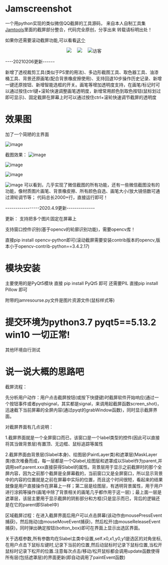 # Jamscreenshot
一个用python实现的类似微信QQ截屏的工具源码，
来自本人自制工具集[Jamtools](https://github.com/fandesfyf/JamTools)里面的截屏部分整合，代码完全原创，分享出来
转载请标明出处！

如果你还需要滚动截屏功能,可以看看[这个](https://github.com/fandesfyf/roll_screenshot)

<!-- 个人资料徽标 -->
<div align="center">
<!--   <a href="https://twitter.com/fandesfyf/"><img src="https://img.shields.io/badge/twitter-%E6%8E%A8%E7%89%B9-blue"></a>&emsp; -->
  <a href="https://blog.csdn.net/Fandes_F/"><img src="https://img.shields.io/badge/CSDN-%E5%8D%9A%E5%AE%A2-c32136"></a>&emsp;
  <a href="https://space.bilibili.com/387051620/"><img src="https://img.shields.io/badge/bilibili-B%E7%AB%99-ff69b4"></a>&emsp;
<!-- 访客数统计徽标 -->
  <img src="https://visitor-badge.glitch.me/badge?page_id=ssjam" alt="访客" /></div>
  
----20210206更新------

新增了透视裁剪工具(类似于PS里的用法)、多边形截图工具、取色器工具、油漆桶工具、背景还原画笔(配合背景橡皮擦使用)、支持回退10步操作历史记录、新增一键还原按钮、新增智能选框的开关。画笔等增加透明度支持，在画笔/标记时可以通过按住ctrl键+滚轮快速调整画笔透明度，新增常用颜色到取色按钮(鼠标划过即可显示)、固定截屏在屏幕上时可以通过按住ctrl+滚轮快速调节截屏的透明度

# 效果图
加了一个简陋的主界面

![image](image/60430e4e61d28d0e79da9d58e46037f.png)

截图效果：
![image](image/jp00.png)

![image](image/jp2.png)

![image](image/58e820362dd287f6668e011e20a1020.png)

![image](image/0180a5748681abe7254ce6734aa64de.png)
可以看到，几乎实现了微信截图的所有功能，还有一些微信截图没有的功能，像材质图片画笔、背景橡皮擦、所有颜色自选、画笔大小/放大镜倍数可通过滑轮调节等；
代码总长2000+行，直接运行即可！


-----------------2020.4.9更新--------------

更新：
支持把多个图片固定在屏幕上

支持窗口控件识别(基于opencv的轮廓识别功能)，需要opencv库！

直接pip install opencv-python即可(滚动截屏需要安装contrib版本的opencv,版本小于opencv-contrib-python==3.4.2.17)


# 模块安装
主要使用的是PyQt5模块
直接 pip install PyQt5 即可
还需要PIL
直接pip install Pillow 即可

附带的jamresourse.py文件是图片资源文件(鼠标样式等)

# 提交环境为python3.7   pyqt5==5.13.2  win10 一切正常!
其他环境自行测试

# 说一说大概的思路吧
截屏流程：

先分析用户动作：用户点击截屏按钮(或按下快捷键)时截屏软件开始响应(通过一个按钮事件或者pyqtsignal，其实都是signal，来调用起截屏函数screen_shot)，迅速截下当前屏幕的全屏内容(通过pyqt的grabWindow函数)，同时显示截屏界面。


   对截屏界面有几点说明：

   1.截屏界面就是一个全屏窗口而已，该窗口是一个label类型的控件(因此可以直接将其当做背景层)有置顶、无边框、鼠标追踪等属性

   2.截屏界面由背景层(Slabel本身)、绘图层(PaintLayer类)和遮罩层(MaskLayer类)依次堆叠而成，每一层都是一个Qlabel,绘图层和遮罩成以Slabel作为parent,并调用self.parent.xxx直接获得Slabel的属性。背景层用于显示之前截屏时的那个全屏内容，因为之前那个截屏是全屏幕截的，当前窗口又是全屏窗口，所以显示背景中的内容的位置就是之前在屏幕中实际的位置，而且这个时间很短，看起来的结果就像是用户直接操作在屏幕上一样；第二层是绘图层，有透明背景属性，用于用户进行涂鸦等操作(画笔中除了背景相关的画笔几乎都作用于这一层)；最上面一层是遮罩层，该层主要用于显示截屏的阴影部分和方框(只是显示而已，背后的逻辑还是在它的parent即Slabel中)

  区域截屏过程：在进入截屏界面后用户可以点击屏幕(该动作由mousePressEvent捕获)，然后拖动(由mouseMoveEvent捕获)，然后松开(由mouseReleaseEvent捕获)，同时弹出确定按钮(botton_box)即可在界面上显示出选区界面。
  
  关于选框参数,所有参数均在Slabel主类中设置,self.x0,x1,y0,y1是选区的对角坐标,在用户点击下鼠标左键时,记录下当前的位置,然后动鼠标时记录下鼠标位置,当松开鼠标时记录下松开的位置.注意每次点击/移动/松开鼠标都会调用update函数使得所有层(包括遮罩层)的界面更新(即自动调用了paintEvent函数)

